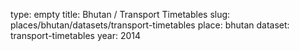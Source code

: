 type: empty
title: Bhutan / Transport Timetables
slug: places/bhutan/datasets/transport-timetables
place: bhutan
dataset: transport-timetables
year: 2014
